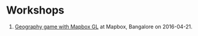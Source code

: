 # Workshops


1. [Geography game with Mapbox GL](https://github.com/mapbox/workshops/tree/master/geography-game) at Mapbox, Bangalore on 2016-04-21.
